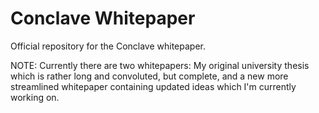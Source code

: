 # Conclave Whitepaper

Official repository for the Conclave whitepaper.

NOTE: Currently there are two whitepapers: My original university thesis which is rather long and convoluted, but complete, and a new more streamlined whitepaper containing updated ideas which I'm currently working on.

